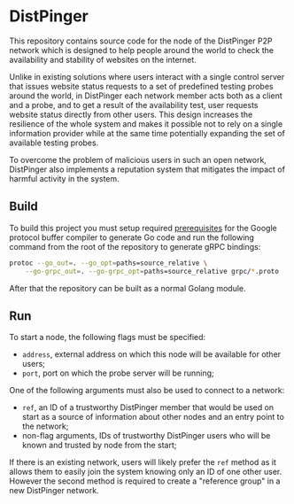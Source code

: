 # DistPinger

This repository contains source code for the node of the DistPinger P2P network which is designed to help people around the world to check the availability and stability of websites on the internet.

Unlike in existing solutions where users interact with a single control server that issues website status requests to a set of predefined testing probes around the world, in DistPinger each network member acts both as a client and a probe, and to get a result of the availability test, user requests website status directly from other users. This design increases the resilience of the whole system and makes it possible not to rely on a single information provider while at the same time potentially expanding the set of available testing probes.

To overcome the problem of malicious users in such an open network, DistPinger also implements a reputation system that mitigates the impact of harmful activity in the system.

## Build
To build this project you must setup required [prerequisites](https://grpc.io/docs/languages/go/quickstart/#prerequisites) for the Google protocol buffer compiler to generate Go code and run the following command from the root of the repository to generate gRPC bindings:
```bash
protoc --go_out=. --go_opt=paths=source_relative \
    --go-grpc_out=. --go-grpc_opt=paths=source_relative grpc/*.proto
``` 

After that the repository can be built as a normal Golang module. 

## Run
To start a node, the following flags must be specified:

- `address`, external address on which this node will be available for other users;
- `port`, port on which the probe server will be running;

One of the following arguments must also be used to connect to a network:

- `ref`, an ID of a trustworthy DistPinger member that would be used on start as a source of information about other nodes and an entry point to the network;
- non-flag arguments, IDs of trustworthy DistPinger users who will be known and trusted by node from the start;

If there is an existing network, users will likely prefer the `ref` method as it allows them to easily join the system knowing only an ID of one other user. However the second method is required to create a "reference group" in a new DistPinger network.

